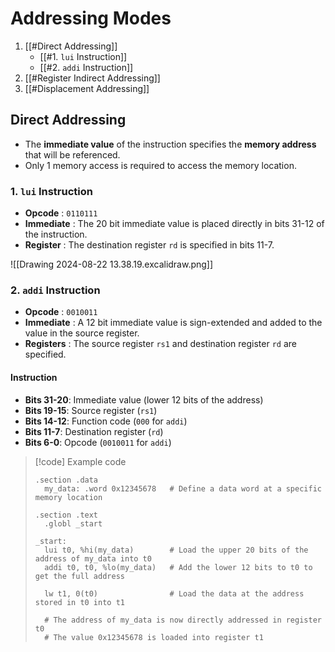 # Addressing Modes
1. [[#Direct Addressing]]
	- [[#1. `lui` Instruction]]
	- [[#2. `addi` Instruction]]
2. [[#Register Indirect Addressing]]
3. [[#Displacement Addressing]]

## Direct Addressing
- The **immediate value** of the instruction specifies the **memory address** that will be referenced. 
- Only 1 memory access is required to access the memory location.
### 1. `lui` Instruction
-  **Opcode** : `0110111`
- **Immediate** : The 20 bit immediate value is placed directly in bits 31-12 of the instruction.
- **Register** : The destination register `rd` is specified in bits 11-7.

![[Drawing 2024-08-22 13.38.19.excalidraw.png]]

### 2. `addi` Instruction
- **Opcode** : `0010011`
- **Immediate** : A 12 bit immediate value is sign-extended and added to the value in the source register.
- **Registers** : The source register `rs1` and destination register `rd` are specified.

#### Instruction 
- **Bits 31-20**: Immediate value (lower 12 bits of the address)
- **Bits 19-15**: Source register (`rs1`)
- **Bits 14-12**: Function code (`000` for `addi`)
- **Bits 11-7**: Destination register (`rd`)
- **Bits 6-0**: Opcode (`0010011` for `addi`)


> [!code] Example code
> ```assembly
> .section .data
>   my_data: .word 0x12345678   # Define a data word at a specific memory location
> 
> .section .text
>   .globl _start
> 
> _start:
>   lui t0, %hi(my_data)        # Load the upper 20 bits of the address of my_data into t0
>   addi t0, t0, %lo(my_data)   # Add the lower 12 bits to t0 to get the full address
> 
>   lw t1, 0(t0)                # Load the data at the address stored in t0 into t1
> 
>   # The address of my_data is now directly addressed in register t0
>   # The value 0x12345678 is loaded into register t1
> 
> ```